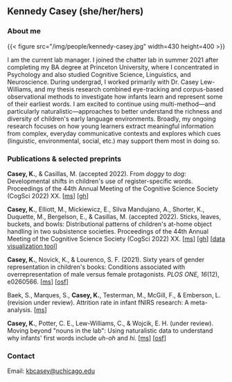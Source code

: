 ## Kennedy Casey (she/her/hers)

### About me

{{< figure src="/img/people/kennedy-casey.jpg" width=430 height=400 >}}

I am the current lab manager. I joined the chatter lab in summer 2021 after completing my BA degree at Princeton University, where I concentrated in Psychology and also studied Cognitive Science, Linguistics, and Neuroscience. During undergrad, I worked primarily with Dr. Casey Lew-Williams, and my thesis research combined eye-tracking and corpus-based observational methods to investigate how infants learn and represent some of their earliest words. I am excited to continue using multi-method—and particularly naturalistic—approaches to better understand the richness and diversity of children's early language environments. Broadly, my ongoing research focuses on how young learners extract meaningful information from complex, everyday communicative contexts and explores which cues (linguistic, environmental, social, etc.) may support them most in doing so.

### Publications & selected preprints
**Casey, K.**, & Casillas, M. (accepted 2022). From _doggy_ to _dog_: Developmental shifts in children's use of register-specific words. Proceedings of the 44th Annual Meeting of the Cognitive Science Society (CogSci 2022) XX. [[ms](https://psyarxiv.com/b7fhc)] [[gh](https://github.com/kennedycasey/RegisterShift)]

**Casey, K.**, Elliott, M., Mickiewicz, E., Silva Mandujano, A., Shorter, K., Duquette, M., Bergelson, E., & Casillas, M. (accepted 2022). Sticks, leaves, buckets, and bowls: Distributional patterns of children's at-home object handling in two subsistence societies. Proceedings of the 44th Annual Meeting of the Cognitive Science Society (CogSci 2022) XX. [[ms](https://psyarxiv.com/yfnj4/)] [[gh](https://github.com/kennedycasey/daylong-object-ids)] [[data visualization tool](https://aclew.shinyapps.io/CogSci-TSE-ROS-objects/)]

**Casey, K.**, Novick, K., & Lourenco, S. F. (2021). Sixty years of gender representation in children's books: Conditions associated with overrepresentation of male versus female protagonists. _PLOS ONE, 16_(12), e0260566. [[ms](https://journals.plos.org/plosone/article?id=10.1371/journal.pone.0260566)] [[osf](https://osf.io/97gfk/)]

Baek, S., Marques, S., **Casey, K.**, Testerman, M., McGill, F., & Emberson, L. (revision under review). Attrition rate in infant fNIRS research: A meta-analysis. [[ms](https://www.biorxiv.org/content/10.1101/2021.06.15.448526v1.abstract)]

**Casey, K.**, Potter, C. E., Lew-Williams, C., & Wojcik, E. H. (under review). Moving beyond "nouns in the lab": Using naturalistic data to understand why infants' first words include _uh-oh_ and _hi_. [[ms](https://psyarxiv.com/xbyr3/)] [[osf](https://osf.io/tdbqn/)]

### Contact 
Email: kbcasey@uchicago.edu
